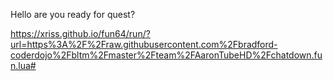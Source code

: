 Hello are you ready for quest?

https://xriss.github.io/fun64/run/?url=https%3A%2F%2Fraw.githubusercontent.com%2Fbradford-coderdojo%2Fbltm%2Fmaster%2Fteam%2FAaronTubeHD%2Fchatdown.fun.lua#

